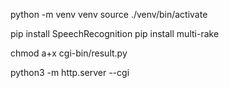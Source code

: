 python -m venv venv
source ./venv/bin/activate

pip install SpeechRecognition
pip install multi-rake

chmod a+x cgi-bin/result.py

python3 -m http.server --cgi

